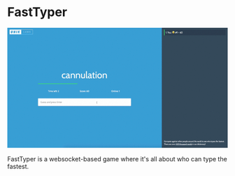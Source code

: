 # FastTyper
![](hero.gif)

FastTyper is a websocket-based game where it's all about who can type the fastest.
